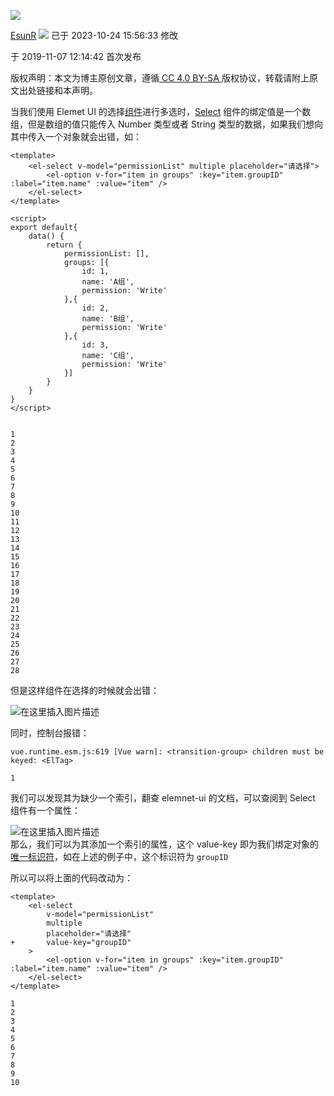 ![](https://csdnimg.cn/release/blogv2/dist/pc/img/original.png)

[EsunR](https://blog.csdn.net/u012925833 "EsunR") ![](https://csdnimg.cn/release/blogv2/dist/pc/img/newUpTime2.png) 已于 2023-10-24 15:56:33 修改

于 2019-11-07 12:14:42 首次发布

版权声明：本文为博主原创文章，遵循[ CC 4.0 BY-SA ](http://creativecommons.org/licenses/by-sa/4.0/)版权协议，转载请附上原文出处链接和本声明。

当我们使用 Elemet UI 的选择[组件](https://edu.csdn.net/cloud/houjie?utm_source=highword\&spm=1001.2101.3001.7020)进行多选时，[Select](https://so.csdn.net/so/search?q=Select\&spm=1001.2101.3001.7020) 组件的绑定值是一个数组，但是数组的值只能传入 Number 类型或者 String 类型的数据，如果我们想向其中传入一个对象就会出错，如：

```
<template>
	<el-select v-model="permissionList" multiple placeholder="请选择">
		<el-option v-for="item in groups" :key="item.groupID" :label="item.name" :value="item" />
	</el-select>
</template>

<script>
export default{
	data() {
		return {
			permissionList: [],
			groups: [{
				id: 1,
				name: 'A组',
				permission: 'Write'
			},{
				id: 2,
				name: 'B组',
				permission: 'Write'
			},{
				id: 3,
				name: 'C组',
				permission: 'Write'
			}]
		}
	}
}
</script>


1
2
3
4
5
6
7
8
9
10
11
12
13
14
15
16
17
18
19
20
21
22
23
24
25
26
27
28
```

但是这样组件在选择的时候就会出错：

![在这里插入图片描述](https://i-blog.csdnimg.cn/blog_migrate/79fa8c44c45063b0e5cc459beae09230.png)

同时，控制台报错：

```
vue.runtime.esm.js:619 [Vue warn]: <transition-group> children must be keyed: <ElTag>

1
```

我们可以发现其为缺少一个索引，翻查 elemnet-ui 的文档，可以查阅到 Select 组件有一个属性：

![在这里插入图片描述](https://i-blog.csdnimg.cn/blog_migrate/ea660fbfd8871c5eb40613847b339d68.png)\
那么，我们可以为其添加一个索引的属性，这个 value-key 即为我们绑定对象的[唯一标识符](https://so.csdn.net/so/search?q=%E5%94%AF%E4%B8%80%E6%A0%87%E8%AF%86%E7%AC%A6\&spm=1001.2101.3001.7020)，如在上述的例子中，这个标识符为 `groupID`

所以可以将上面的代码改动为：

```
<template>
	<el-select 
		v-model="permissionList" 
		multiple 
		placeholder="请选择"
+		value-key="groupID"
	>
		<el-option v-for="item in groups" :key="item.groupID" :label="item.name" :value="item" />
	</el-select>
</template>

1
2
3
4
5
6
7
8
9
10
```
